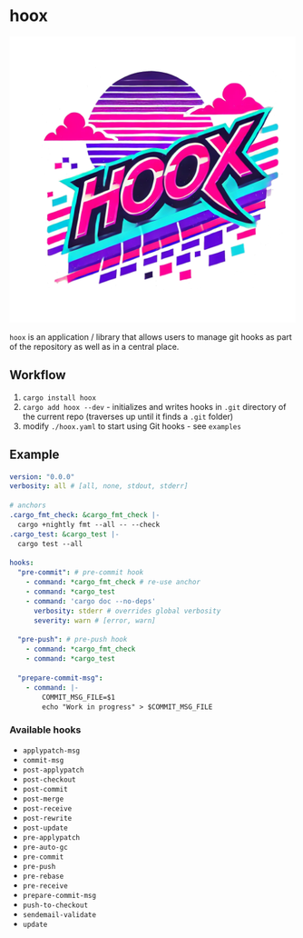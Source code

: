 # hoox

![](hoox.png)

`hoox` is an application / library that allows users to manage git hooks as part of the repository as well as in a central place.

## Workflow

1) `cargo install hoox`
2) `cargo add hoox --dev` - initializes and writes hooks in `.git` directory of the current repo (traverses up until it finds a `.git` folder)
3) modify `./hoox.yaml` to start using Git hooks - see `examples`

## Example

```yaml
version: "0.0.0"
verbosity: all # [all, none, stdout, stderr]

# anchors
.cargo_fmt_check: &cargo_fmt_check |-
  cargo +nightly fmt --all -- --check
.cargo_test: &cargo_test |-
  cargo test --all

hooks:
  "pre-commit": # pre-commit hook
    - command: *cargo_fmt_check # re-use anchor
    - command: *cargo_test
    - command: 'cargo doc --no-deps'
      verbosity: stderr # overrides global verbosity
      severity: warn # [error, warn]

  "pre-push": # pre-push hook
    - command: *cargo_fmt_check
    - command: *cargo_test

  "prepare-commit-msg":
    - command: |-
        COMMIT_MSG_FILE=$1
        echo "Work in progress" > $COMMIT_MSG_FILE

```

### Available hooks

- `applypatch-msg`
- `commit-msg`
- `post-applypatch`
- `post-checkout`
- `post-commit`
- `post-merge`
- `post-receive`
- `post-rewrite`
- `post-update`
- `pre-applypatch`
- `pre-auto-gc`
- `pre-commit`
- `pre-push`
- `pre-rebase`
- `pre-receive`
- `prepare-commit-msg`
- `push-to-checkout`
- `sendemail-validate`
- `update`
